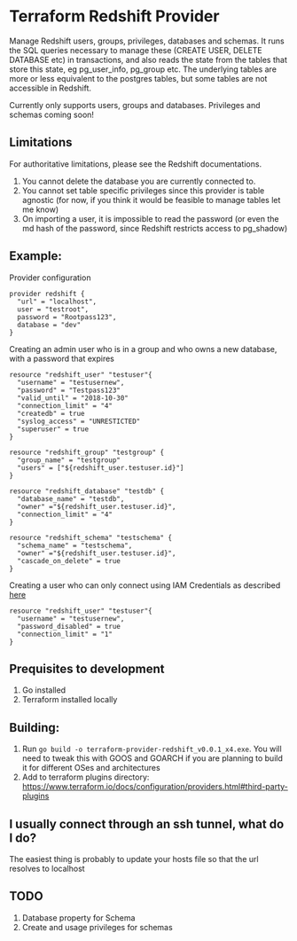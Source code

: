 # Terraform Redshift Provider

Manage Redshift users, groups, privileges, databases and schemas. It runs the SQL queries necessary to manage these (CREATE USER, DELETE DATABASE etc)
in transactions, and also reads the state from the tables that store this state, eg pg_user_info, pg_group etc. The underlying tables are more or less equivalent to the postgres tables, 
but some tables are not accessible in Redshift. 

Currently only supports users, groups and databases. Privileges and schemas coming soon! 

## Limitations
For authoritative limitations, please see the Redshift documentations. 
1) You cannot delete the database you are currently connected to. 
2) You cannot set table specific privileges since this provider is table agnostic (for now, if you think it would be feasible to manage tables let me know)
3) On importing a user, it is impossible to read the password (or even the md hash of the password, since Redshift restricts access to pg_shadow)

## Example: 

Provider configuration
```
provider redshift {
  "url" = "localhost",
  user = "testroot",
  password = "Rootpass123",
  database = "dev"
}
```

Creating an admin user who is in a group and who owns a new database, with a password that expires
```
resource "redshift_user" "testuser"{
  "username" = "testusernew",
  "password" = "Testpass123"
  "valid_until" = "2018-10-30" 
  "connection_limit" = "4"
  "createdb" = true
  "syslog_access" = "UNRESTICTED"
  "superuser" = true
}

resource "redshift_group" "testgroup" {
  "group_name" = "testgroup"
  "users" = ["${redshift_user.testuser.id}"]
}

resource "redshift_database" "testdb" {
  "database_name" = "testdb",
  "owner" ="${redshift_user.testuser.id}",
  "connection_limit" = "4"
}

resource "redshift_schema" "testschema" {
  "schema_name" = "testschema",
  "owner" ="${redshift_user.testuser.id}",
  "cascade_on_delete" = true
}
```

Creating a user who can only connect using IAM Credentials as described [here](https://docs.aws.amazon.com/redshift/latest/mgmt/generating-user-credentials.html)

```
resource "redshift_user" "testuser"{
  "username" = "testusernew",
  "password_disabled" = true
  "connection_limit" = "1"
}
```

## Prequisites to development
1. Go installed
2. Terraform installed locally

## Building: 
1. Run `go build -o terraform-provider-redshift_v0.0.1_x4.exe`. You will need to tweak this with GOOS and GOARCH if you are planning to build it for different OSes and architectures
2. Add to terraform plugins directory: https://www.terraform.io/docs/configuration/providers.html#third-party-plugins

## I usually connect through an ssh tunnel, what do I do?
The easiest thing is probably to update your hosts file so that the url resolves to localhost

## TODO 
1. Database property for Schema
2. Create and usage privileges for schemas